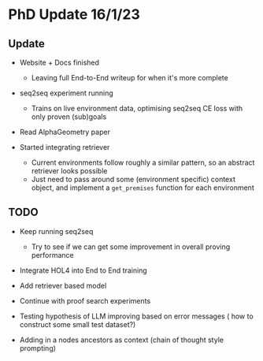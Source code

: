 # PhD Update 16/1/23

## Update 
- Website + Docs finished
  - Leaving full End-to-End writeup for when it's more complete

- seq2seq experiment running
  - Trains on live environment data, optimising seq2seq CE loss with only proven (sub)goals 

- Read AlphaGeometry paper

- Started integrating retriever
  - Current environments follow roughly a similar pattern, so an abstract retriever looks possible
  - Just need to pass around some (environment specific) context object, and implement a 
  `get_premises` function for each environment


## TODO
- Keep running seq2seq 
  - Try to see if we can get some improvement in overall proving performance 
- Integrate HOL4 into End to End training 
- Add retriever based model
- Continue with proof search experiments

- Testing hypothesis of LLM improving based on error messages ( how to construct some small test dataset?)
- Adding in a nodes ancestors as context (chain of thought style prompting)